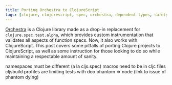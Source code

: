 ```yaml
---
title: Porting Orchestra to ClojureScript
tags: [clojure, clojurescript, spec, orchestra, dependent types, safety]
---
```


[Orchestra](https://github.com/jeaye/orchestra) is a Clojure library made as a
drop-in replacement for `clojure.spec.test.alpha`, which provides custom
instrumentation that validates all aspects of function specs. Now, it also works
with ClojureScript. This post covers some pitfalls of porting Clojure projects
to ClojureScript, as well as some instruction for those looking to do so while
maintaining a respectable amount of sanity.

namespaces must be different (a la cljs.spec)
macros need to be in cljc files
cljsbuild profiles are limiting
tests with doo
phantom => node (link to issue of phantom dying)
